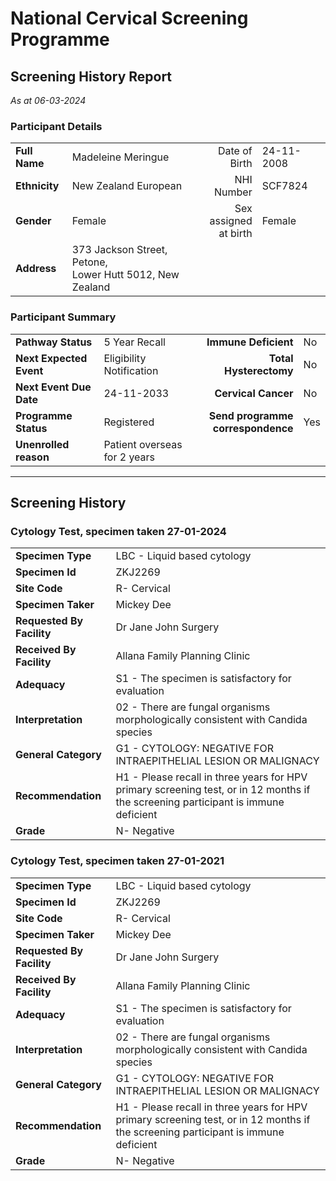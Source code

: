 
<!-- <img src="../images/NCSPbadge.svg" width="40%"/> --> 

# National Cervical Screening Programme
## Screening History Report
*As at 06-03-2024*

### Participant Details

| | | | |
|:---------------------------|:-----------------------|----:|:----|
| **Full Name**              | Madeleine Meringue   | Date of Birth   | 24-11-2008 |
| **Ethnicity**              | New Zealand European | NHI Number      | SCF7824 |
| **Gender**                 | Female               | Sex assigned<br>at birth   | Female |
| **Address**                | 373 Jackson Street, Petone,<br>Lower Hutt 5012, New Zealand  | | |

### Participant Summary

| | | | |
|:-------------------------|:------------------------------|-------------------------------:|:----|
| **Pathway Status**       | 5 Year Recall                 | **Immune Deficient**           | No  |
| **Next Expected Event**  | Eligibility Notification      | **Total Hysterectomy**         | No  |
| **Next Event Due Date**  | 24-11-2033                    | **Cervical Cancer**            | No  |
| **Programme Status**     | Registered                    | **Send programme**<br>**correspondence** | Yes |
| **Unenrolled reason**    | Patient overseas for 2 years  | | |

---

## Screening History

### Cytology Test, specimen taken 27-01-2024

| | |
|:--------------------------|:------------------------------|
| **Specimen Type**         | LBC - Liquid based cytology   |
| **Specimen Id**           | ZKJ2269                       |
| **Site Code**             | R- Cervical                   |
| **Specimen Taker**        | Mickey Dee                    |
| **Requested By Facility** | Dr Jane John Surgery          |
| **Received By Facility**  | Allana Family Planning Clinic |
| **Adequacy**              | S1 - The specimen is satisfactory for evaluation  |
| **Interpretation**        | 02 - There are fungal organisms morphologically consistent with Candida species |
| **General Category**      | G1 - CYTOLOGY: NEGATIVE FOR INTRAEPITHELIAL LESION OR MALIGNACY |
| **Recommendation**        | H1 - Please recall in three years for HPV primary screening test, or in 12 months if the screening participant is immune deficient |
| **Grade**                 | N- Negative |

### Cytology Test, specimen taken 27-01-2021

| | |
|:--------------------------|:------------------------------|
| **Specimen Type**         | LBC - Liquid based cytology   |
| **Specimen Id**           | ZKJ2269                       |
| **Site Code**             | R- Cervical                   |
| **Specimen Taker**        | Mickey Dee                    |
| **Requested By Facility** | Dr Jane John Surgery          |
| **Received By Facility**  | Allana Family Planning Clinic |
| **Adequacy**              | S1 - The specimen is satisfactory for evaluation  |
| **Interpretation**        | 02 - There are fungal organisms morphologically consistent with Candida species |
| **General Category**      | G1 - CYTOLOGY: NEGATIVE FOR INTRAEPITHELIAL LESION OR MALIGNACY |
| **Recommendation**        | H1 - Please recall in three years for HPV primary screening test, or in 12 months if the screening participant is immune deficient |
| **Grade**                 | N- Negative |

